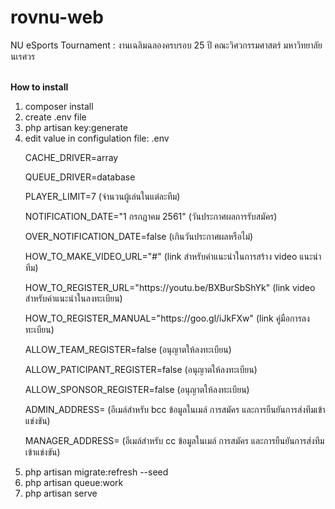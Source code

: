 # rovnu-web
NU eSports Tournament : งานเฉลิมฉลองครบรอบ 25 ปี คณะวิศวกรรมศาสตร์ มหาวิทยาลัยนเรศวร

<br><Strong>How to install </Strong>
1. composer install
2. create .env file
3. php artisan key:generate
4. edit value in configulation file: .env
    <p>CACHE_DRIVER=array</p>
    <p>QUEUE_DRIVER=database</p>
    <p>PLAYER_LIMIT=7  (จำนวนผู้เล่นในแต่ละทีม)</p>
    <p>NOTIFICATION_DATE="1 กรกฏาคม 2561" (วันประกาศผลการรับสมัคร)</p> 
    <p>OVER_NOTIFICATION_DATE=false (เกินวันประกาศผลหรือไม่)</p>
    <p>HOW_TO_MAKE_VIDEO_URL="#" (link สำหรับคำแนะนำในการสร้าง video แนะนำทีม)</p>
    <p>HOW_TO_REGISTER_URL="https://youtu.be/BXBurSbShYk" (link video สำหรับคำแนะนำในลงทะเบียน)</p>
    <p>HOW_TO_REGISTER_MANUAL="https://goo.gl/iJkFXw" (link คู่มือการลงทะเบียน)</p>
    <p>ALLOW_TEAM_REGISTER=false (อนุญาตให้ลงทะเบียน)</p>
    <p>ALLOW_PATICIPANT_REGISTER=false (อนุญาตให้ลงทะเบียน)</p>
    <p>ALLOW_SPONSOR_REGISTER=false (อนุญาตให้ลงทะเบียน)</p>
    <p>ADMIN_ADDRESS= (อีเมล์สำหรับ bcc ข้อมูลในเมล์  การสมัคร และการยืนยันการส่งทีมเข้าแข่งขัน)</p>
    <p>MANAGER_ADDRESS= (อีเมล์สำหรับ cc ข้อมูลในเมล์  การสมัคร และการยืนยันการส่งทีมเข้าแข่งขัน)</p>
5. php artisan migrate:refresh --seed
6. php artisan queue:work
7. php artisan serve
